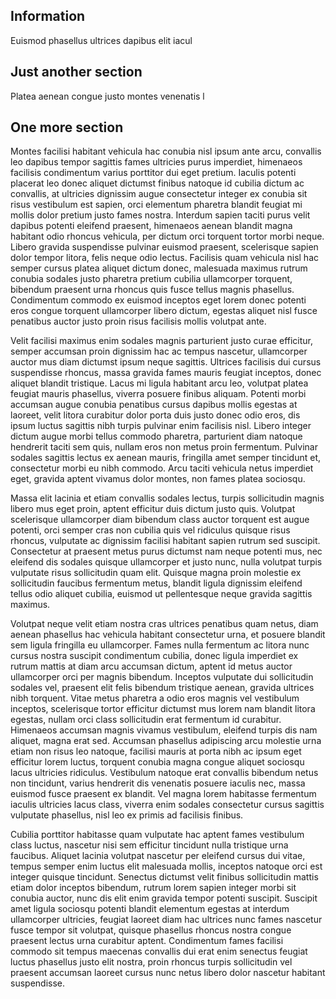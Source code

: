 ## Information

Euismod phasellus ultrices dapibus elit iacul

## Just another section

Platea aenean congue justo montes venenatis l

## One more section

Montes facilisi habitant vehicula hac conubia nisl ipsum ante arcu, convallis leo dapibus tempor sagittis fames ultricies purus imperdiet, himenaeos facilisis condimentum varius porttitor dui eget pretium. Iaculis potenti placerat leo donec aliquet dictumst finibus natoque id cubilia dictum ac convallis, at ultricies dignissim augue consectetur integer ex conubia sit risus vestibulum est sapien, orci elementum pharetra blandit feugiat mi mollis dolor pretium justo fames nostra. Interdum sapien taciti purus velit dapibus potenti eleifend praesent, himenaeos aenean blandit magna habitant odio rhoncus vehicula, per dictum orci torquent tortor morbi neque. Libero gravida suspendisse pulvinar euismod praesent, scelerisque sapien dolor tempor litora, felis neque odio lectus. Facilisis quam vehicula nisl hac semper cursus platea aliquet dictum donec, malesuada maximus rutrum conubia sodales justo pharetra pretium cubilia ullamcorper torquent, bibendum praesent urna rhoncus quis fusce tellus magnis phasellus. Condimentum commodo ex euismod inceptos eget lorem donec potenti eros congue torquent ullamcorper libero dictum, egestas aliquet nisl fusce penatibus auctor justo proin risus facilisis mollis volutpat ante.

Velit facilisi maximus enim sodales magnis parturient justo curae efficitur, semper accumsan proin dignissim hac ac tempus nascetur, ullamcorper auctor mus diam dictumst ipsum neque sagittis. Ultrices facilisis dui cursus suspendisse rhoncus, massa gravida fames mauris feugiat inceptos, donec aliquet blandit tristique. Lacus mi ligula habitant arcu leo, volutpat platea feugiat mauris phasellus, viverra posuere finibus aliquam. Potenti morbi accumsan augue conubia penatibus cursus dapibus mollis egestas at laoreet, velit litora curabitur dolor porta duis justo donec odio eros, dis ipsum luctus sagittis nibh turpis pulvinar enim facilisis nisl. Libero integer dictum augue morbi tellus commodo pharetra, parturient diam natoque hendrerit taciti sem quis, nullam eros non metus proin fermentum. Pulvinar sodales sagittis lectus ex aenean mauris, fringilla amet semper tincidunt et, consectetur morbi eu nibh commodo. Arcu taciti vehicula netus imperdiet eget, gravida aptent vivamus dolor montes, non fames platea sociosqu.

Massa elit lacinia et etiam convallis sodales lectus, turpis sollicitudin magnis libero mus eget proin, aptent efficitur duis dictum justo quis. Volutpat scelerisque ullamcorper diam bibendum class auctor torquent est augue potenti, orci semper cras non cubilia quis vel ridiculus quisque risus rhoncus, vulputate ac dignissim facilisi habitant sapien rutrum sed suscipit. Consectetur at praesent metus purus dictumst nam neque potenti mus, nec eleifend dis sodales quisque ullamcorper et justo nunc, nulla volutpat turpis vulputate risus sollicitudin quam elit. Quisque magna proin molestie ex sollicitudin faucibus fermentum metus, blandit ligula dignissim eleifend tellus odio aliquet cubilia, euismod ut pellentesque neque gravida sagittis maximus.

Volutpat neque velit etiam nostra cras ultrices penatibus quam netus, diam aenean phasellus hac vehicula habitant consectetur urna, et posuere blandit sem ligula fringilla eu ullamcorper. Fames nulla fermentum ac litora nunc cursus nostra suscipit condimentum cubilia, donec ligula imperdiet ex rutrum mattis at diam arcu accumsan dictum, aptent id metus auctor ullamcorper orci per magnis bibendum. Inceptos vulputate dui sollicitudin sodales vel, praesent elit felis bibendum tristique aenean, gravida ultrices nibh torquent. Vitae metus pharetra a odio eros magnis vel vestibulum inceptos, scelerisque tortor efficitur dictumst mus lorem nam blandit litora egestas, nullam orci class sollicitudin erat fermentum id curabitur. Himenaeos accumsan magnis vivamus vestibulum, eleifend turpis dis nam aliquet, magna erat sed. Accumsan phasellus adipiscing arcu molestie urna etiam non risus leo natoque, facilisi mauris at porta nibh ac ipsum eget efficitur lorem luctus, torquent conubia magna congue aliquet sociosqu lacus ultricies ridiculus. Vestibulum natoque erat convallis bibendum netus non tincidunt, varius hendrerit dis venenatis posuere iaculis nec, massa euismod fusce praesent ex blandit. Vel magna lorem habitasse fermentum iaculis ultricies lacus class, viverra enim sodales consectetur cursus sagittis vulputate phasellus, nisl leo ex primis ad facilisis finibus.

Cubilia porttitor habitasse quam vulputate hac aptent fames vestibulum class luctus, nascetur nisi sem efficitur tincidunt nulla tristique urna faucibus. Aliquet lacinia volutpat nascetur per eleifend cursus dui vitae, tempus semper enim luctus elit malesuada mollis, inceptos natoque orci est integer quisque tincidunt. Senectus dictumst velit finibus sollicitudin mattis etiam dolor inceptos bibendum, rutrum lorem sapien integer morbi sit conubia auctor, nunc dis elit enim gravida tempor potenti suscipit. Suscipit amet ligula sociosqu potenti blandit elementum egestas at interdum ullamcorper ultricies, feugiat laoreet diam hac ultrices nunc fames nascetur fusce tempor sit volutpat, quisque phasellus rhoncus nostra congue praesent lectus urna curabitur aptent. Condimentum fames facilisi commodo sit tempus maecenas convallis dui erat enim senectus feugiat luctus phasellus justo elit nostra, proin rhoncus turpis sollicitudin vel praesent accumsan laoreet cursus nunc netus libero dolor nascetur habitant suspendisse.